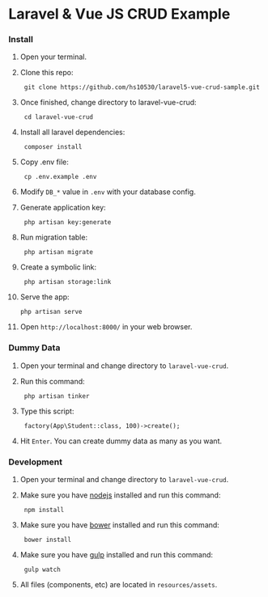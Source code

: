# Laravel & Vue JS CRUD Example

### Install

1. Open your terminal.

2. Clone this repo:

        git clone https://github.com/hs10530/laravel5-vue-crud-sample.git
    
3. Once finished, change directory to laravel-vue-crud:

        cd laravel-vue-crud
    
4. Install all laravel dependencies:

        composer install

5. Copy .env file:

        cp .env.example .env

6. Modify `DB_*` value in `.env` with your database config.

7. Generate application key:

        php artisan key:generate

8. Run migration table:

        php artisan migrate

9. Create a symbolic link:

        php artisan storage:link

10. Serve the app:

        php artisan serve

11. Open `http://localhost:8000/` in your web browser.

### Dummy Data

1. Open your terminal and change directory to `laravel-vue-crud`.

2. Run this command:

        php artisan tinker
    
3. Type this script:

        factory(App\Student::class, 100)->create();
    
4. Hit `Enter`. You can create dummy data as many as you want.

### Development

1. Open your terminal and change directory to `laravel-vue-crud`.

2. Make sure you have [nodejs](https://nodejs.org/en/download/) installed and run this command:

        npm install

3. Make sure you have [bower](https://bower.io/#install-bower) installed and run this command:

        bower install

4. Make sure you have [gulp](https://github.com/gulpjs/gulp/blob/master/docs/getting-started.md) installed and run this command:

        gulp watch
    
5. All files (components, etc) are located in `resources/assets`.
